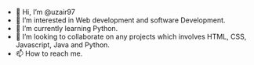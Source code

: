 - 👋 Hi, I’m @uzair97
- 👀 I’m interested in Web development and software Development.
- 🌱 I’m currently learning Python. 
- 💞️ I’m looking to collaborate on any projects which involves HTML, CSS, Javascript, Java and Python. 
- 📫 How to reach me.

<!---
uzair97/uzair97 is a ✨ special ✨ repository because its `README.md` (this file) appears on your GitHub profile.
You can click the Preview link to take a look at your changes.
--->
